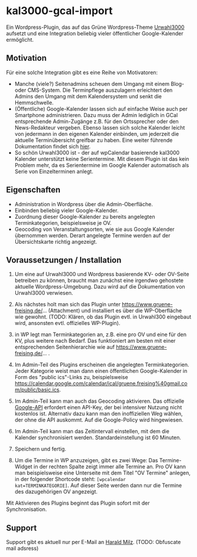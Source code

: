 # kal3000-gcal-import

Ein Wordpress-Plugin, das auf das Grüne Wordpress-Theme <a href="http://kre8tiv.de/urwahl3000/">Urwahl3000</a> aufsetzt und eine Integration beliebig vieler öffentlicher Google-Kalender ermöglicht. 

## Motivation

Für eine solche Integration gibt es eine Reihe von Motivatoren:

* Manche (viele?) Seitenadmins scheuen dem Umgang mit einem Blog- oder CMS-System. Die Terminpflege auszulagern erleichtert den Admins den Umgang mit dem Kalendersystem und senkt die Hemmschwelle. 
* (Öffentliche) Google-Kalender lassen sich auf einfache Weise auch per Smartphone administrieren. Dazu muss der Admin lediglich in GCal entsprechende Admin-Zugänge z.B. für den Ortssprecher oder den News-Redakteur vergeben. Ebenso lassen sich solche Kalender leicht von jedermann in den eigenen Kalender einbinden, um jederzeit die aktuelle Terminübersicht greifbar zu haben. Eine weiter führende Dokumentation findet sich <a href="https://www.gruene-freising.de/... ">hier</a>. 
* So schön Urwahl3000 ist - der auf wpCalendar basierende kal3000 Kalender unterstützt keine Serientermine. Mit diesem Plugin ist das kein Problem mehr, da es Serientermine im Google Kalender automatisch als Serie von Einzelterminen anlegt.

## Eigenschaften

* Administration in Wordpress über die Admin-Oberfläche.
* Einbinden beliebig vieler Google-Kalender.
* Zuordnung dieser Google-Kalender zu bereits angelegten Terminkategorien, beispielsweise je OV.
* Geocoding von Veranstaltungsorten, wie sie aus Google Kalender übernommen werden. Derart angelegte Termine werden auf der Übersichtskarte richtig angezeigt.


## Voraussetzungen / Installation

1. Um eine auf Urwahl3000 und Wordpress basierende KV- oder OV-Seite betreiben zu können, braucht man zunächst eine irgendwo gehostete aktuelle Wordpress-Umgebung. Dazu wird auf die Dokumentation von Urwahl3000 verwiesen.

2. Als nächstes holt man sich das Plugin unter https://www.gruene-freising.de/... (Attachment) und installiert es über die WP-Oberfläche wie gewohnt. (TODO: Klären, ob das Plugin evtl. in Urwahl300 eingebaut wird, ansonsten evtl. offizielles WP-Plugin). 

3. in WP legt man Terminkategorien an, z.B. eine pro OV und eine für den KV, plus weitere nach Bedarf. Das funktioniert am besten mit einer entsprechenden Seitenhierarchie wie auf https://www.gruene-freising.de/... . 

4. Im Admin-Teil des Plugins erscheinen die angelegten Terminkategorien. Jeder Kategorie weist man dann einen öffentlichen Google-Kalender in Form des "public ics"-Links zu, beispielsweise <a href="https://calendar.google.com/calendar/ical/gruene.freising%40gmail.com/public/basic.ics">https://calendar.google.com/calendar/ical/gruene.freising%40gmail.com/public/basic.ics</a>. 

5. Im Admin-Teil kann man auch das Geocoding aktivieren. Das offizielle <a href="https://developers.google.com/maps/documentation/geocoding/start">Google-API</a> erfordert einen API-Key, der bei intensiver Nutzung nicht kostenlos ist. Alternativ dazu kann man den inoffiziellen Weg wählen, der ohne die API auskommt. Auf die Google-Policy wird hingewiesen.

6. Im Admin-Teil kann man das Zeitintervall einstellen, mit dem die Kalender synchronisiert werden. Standardeinstellung ist 60 Minuten.

7. Speichern und fertig.

8. Um die Termine in WP anzuzeigen, gibt es zwei Wege: Das Termine-Widget in der rechten Spalte zeigt immer alle Termine an. Pro OV kann man beispielsweise eine Unterseite mit dem Titel "OV Termine" anlegen, in der folgender Shortcode steht: <code>[wpcalendar kat=TERMINKATEGORIE]</code>. Auf dieser Seite werden dann nur die Termine des dazugehörigen OV angezeigt.

Mit Aktivieren des Plugins beginnt das Plugin sofort mit der Synchronisation.



## Support

Support gibt es aktuell nur per E-Mail an <a href="mailto:hm@seneca.muc.de">Harald Milz</a>. (TODO: Obfuscate mail adsress)


















